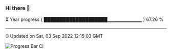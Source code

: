 ### Hi there 👋

⏳ Year progress { ████████████████████▁▁▁▁▁▁▁▁▁▁ } 67.26 %

---

⏰ Updated on Sat, 03 Sep 2022 12:15:03 GMT

![Progress Bar CI](https://github.com/Shyam-Makwana/GitHub-Actions-Demo/workflows/Progress%20Bar%20CI/badge.svg)
